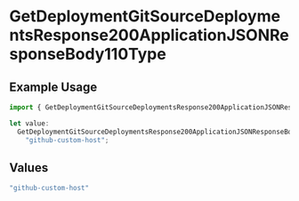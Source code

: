# GetDeploymentGitSourceDeploymentsResponse200ApplicationJSONResponseBody110Type

## Example Usage

```typescript
import { GetDeploymentGitSourceDeploymentsResponse200ApplicationJSONResponseBody110Type } from "@vercel/sdk/models/getdeploymentop.js";

let value:
  GetDeploymentGitSourceDeploymentsResponse200ApplicationJSONResponseBody110Type =
    "github-custom-host";
```

## Values

```typescript
"github-custom-host"
```